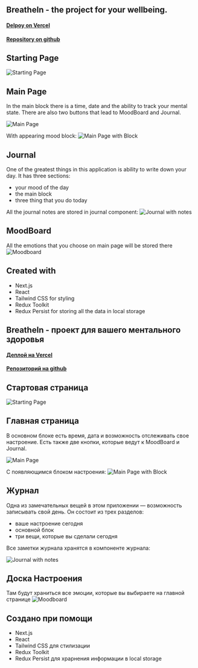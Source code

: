 <h2>BreatheIn - the project for your wellbeing.</h2>
<h4><a href='https://breathe-in-ten.vercel.app/'>Delpoy on Vercel</a></h4> 
<h4><a href='https://github.com/ViF-22/breatheIn'>Repository on github</a></h4>

## Starting Page
![Starting Page](https://drive.google.com/uc?id=1uQGk6S3MzvPa8zcxW4cDkaIa-7dpkJa1)

## Main Page

In the main block there is a time, date and the ability to track your mental state. There are also two buttons that lead to MoodBoard and Journal.

![Main Page](https://drive.google.com/uc?id=1Z5uIanDnIrenMHVrLrAR0LtWINNGgHVg)

With appearing mood block:
![Main Page with Block](https://drive.google.com/uc?id=1wz5Izli8h1660PPTPfamzgzWdPXbNB1N)

## Journal
One of the greatest things in this application is ability to write down your day. 
It has three sections: 
<ul>
  <li>your mood of the day</li>
  <li>the main block</li>
  <li>three thing that you do today</li>
</ul>

All the journal notes are stored in journal component:
![Journal with notes](https://drive.google.com/uc?id=1kgJ_zjyhU-gb9HrKcFfrO0SK8f6KeOzU)

## MoodBoard
All the emotions that you choose on main page will be stored there
![Moodboard](https://drive.google.com/uc?id=1Kv0ocISZhNhcOuXDXnkiTQwxXiqJDzmr)

## Created with
<ul>
  <li>Next.js</li>
  <li>React</li>
  <li>Tailwind CSS for styling</li>
  <li>Redux Toolkit</li>
  <li>Redux Persist for storing all the data in local storage</li>
</ul>

##
##
<h2>BreatheIn - проект для вашего ментального здоровья</h2>
<h4><a href='https://breathe-in-ten.vercel.app/'>Деплой на Vercel</a></h4> 
<h4><a href='https://github.com/ViF-22/breatheIn'>Репозиторий на github</a></h4>

## Стартовая страница

![Starting Page](https://drive.google.com/uc?id=1uQGk6S3MzvPa8zcxW4cDkaIa-7dpkJa1)

## Главная страница

В основном блоке есть время, дата и возможность отслеживать свое настроение. Есть также две кнопки, которые ведут к MoodBoard и Journal.

![Main Page](https://drive.google.com/uc?id=1Z5uIanDnIrenMHVrLrAR0LtWINNGgHVg)

С появляющимся блоком настроения:
![Main Page with Block](https://drive.google.com/uc?id=1wz5Izli8h1660PPTPfamzgzWdPXbNB1N)

## Журнал
Одна из замечательных вещей в этом приложении — возможность записывать свой день.
Он состоит из трех разделов:
<ul>
  <li>ваше настроение сегодня</li>
   <li>основной блок</li>
   <li>три вещи, которые вы сделали сегодня</li>
</ul>

Все заметки журнала хранятся в компоненте журнала:

![Journal with notes](https://drive.google.com/uc?id=1kgJ_zjyhU-gb9HrKcFfrO0SK8f6KeOzU)

## Доска Настроения
Там будут храниться все эмоции, которые вы выбираете на главной странице
![Moodboard](https://drive.google.com/uc?id=1Kv0ocISZhNhcOuXDXnkiTQwxXiqJDzmr)

## Создано при помощи
<ul>
  <li>Next.js</li>
  <li>React</li>
  <li>Tailwind CSS для стилизации</li>
  <li>Redux Toolkit</li>
  <li>Redux Persist для храрнения информации в local storage</li>
</ul>


